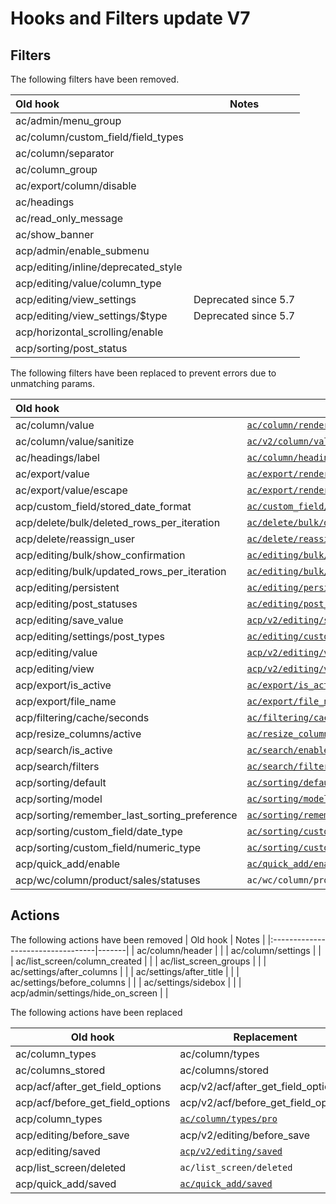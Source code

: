 # Hooks and Filters update V7

## Filters

The following filters have been removed.

| Old hook                            | Notes                |
|:------------------------------------|----------------------|
| ac/admin/menu_group                 |                      |
| ac/column/custom_field/field_types  |                      |
| ac/column/separator                 |                      |
| ac/column_group                     |                      |
| ac/export/column/disable            |                      |    
| ac/headings                         |                      |
| ac/read_only_message                |                      |
| ac/show_banner                      |                      |
| acp/admin/enable_submenu            |                      |
| acp/editing/inline/deprecated_style |                      |
| acp/editing/value/column_type       |                      |
| acp/editing/view_settings           | Deprecated since 5.7 |
| acp/editing/view_settings/$type     | Deprecated since 5.7 |
| acp/horizontal_scrolling/enable     |                      |
| acp/sorting/post_status             |                      |

The following filters have been replaced to prevent errors due to unmatching params.

| Old hook                                     | Replacement                                                                                        |
|:---------------------------------------------|----------------------------------------------------------------------------------------------------|
| ac/column/value                              | [`ac/column/render`](./ac-column-render.php)                                                       |
| ac/column/value/sanitize                     | [`ac/v2/column/value/sanitize`](./ac-column-render-sanitize.php)                                   |
| ac/headings/label                            | [`ac/column/heading/label`](./ac-column-heading-label.php)                                         |
| ac/export/value                              | [`ac/export/render`](./ac-export-render.php)                                                       |
| ac/export/value/escape                       | [`ac/export/render/escape`](./ac-export-render-escape.php)                                         |
| acp/custom_field/stored_date_format          | [`ac/custom_field/stored_date_format`](ac-custom-field-stored_date_format.php)                     |
| acp/delete/bulk/deleted_rows_per_iteration   | [`ac/delete/bulk/deleted_rows_per_iteration`](ac-delete-bulk-deleted_rows_per_iteration.php)       |
| acp/delete/reassign_user                     | [`ac/delete/reassign_user`](ac-delete-reassign_user.php)                                           |
| acp/editing/bulk/show_confirmation           | [`ac/editing/bulk/show_confirmation`](ac-editing-bulk-show_confirmation.php)                       |
| acp/editing/bulk/updated_rows_per_iteration  | [`ac/editing/bulk/updated_rows_per_iteration`](ac-editing-bulk-updated_rows_per_iteration.php)     |
| acp/editing/persistent                       | [`ac/editing/persistent`](ac-editing-persistent.php)                                               |
| acp/editing/post_statuses                    | [`ac/editing/post_statuses`](ac-editing-post_statuses.php)                                         |
| acp/editing/save_value                       | [`acp/v2/editing/save_value`](ac-editing-save_value.php)                                           |
| acp/editing/settings/post_types              | [`ac/editing/custom_field/post_types`](./ac-editing-custom-field-post_types.php)                   |
| acp/editing/value                            | [`acp/v2/editing/value`](ac-editing-value.php)                                                     |
| acp/editing/view                             | [`acp/v2/editing/view`](ac-editing-view.php)                                                       |
| acp/export/is_active                         | [`ac/export/is_active`](./ac-export-is_active.php)                                                 |
| acp/export/file_name                         | [`ac/export/file_name`](./ac-export-filename.php)                                                  |
| acp/filtering/cache/seconds                    | [`ac/filtering/cache/seconds`](./ac-filtering-cache-seconds.php)              |
| acp/resize_columns/active                    | [`ac/resize_columns/active`](./ac-resize_columns-active.php)                                       |
| acp/search/is_active                         | [`ac/search/enable`](./ac-search-enable.php)                                                       |
| acp/search/filters                           | [`ac/search/filters`](./ac-search-filters.php)                                                     |
| acp/sorting/default                          | [`ac/sorting/default`](./ac-sorting-default.php)                                                   |
| acp/sorting/model                            | [`ac/sorting/model`](./ac-sorting-model.php)                                                       |
| acp/sorting/remember_last_sorting_preference | [`ac/sorting/remember_last_sorting_preference`](./ac-sorting-remember_last_sorting_preference.php) |
| acp/sorting/custom_field/date_type           | [`ac/sorting/custom_field/date_type`](./ac-sorting-custom_field-date_type.php)                     |
| acp/sorting/custom_field/numeric_type        | [`ac/sorting/custom_field/numeric_type`](./ac-sorting-custom_field-numeric_type.php)               |
| acp/quick_add/enable                         | [`ac/quick_add/enable`](./ac-quick_add-enable.php)                                                 |
| acp/wc/column/product/sales/statuses         | `ac/wc/column/product/sales/statuses`                                                              |

## Actions ##

The following actions have been removed
| Old hook | Notes |
|:----------------------------------|-------|
| ac/column/header | |
| ac/column/settings | |
| ac/list_screen/column_created | |
| ac/list_screen_groups | |
| ac/settings/after_columns | |
| ac/settings/after_title | |
| ac/settings/before_columns | |
| ac/settings/sidebox | |
| acp/admin/settings/hide_on_screen | |

The following actions have been replaced

| Old hook                         | Replacement                                        |
|----------------------------------|----------------------------------------------------|
| ac/column_types                  | ac/column/types                                    |
| ac/columns_stored                | ac/columns/stored                                  |
| acp/acf/after_get_field_options  | acp/v2/acf/after_get_field_options                 |
| acp/acf/before_get_field_options | acp/v2/acf/before_get_field_options                |
| acp/column_types                 | [`ac/column/types/pro`](./ac-column-types-pro.php) |
| acp/editing/before_save          | acp/v2/editing/before_save                         |
| acp/editing/saved                | [`acp/v2/editing/saved`](./ac-editing-saved.php)   |
| acp/list_screen/deleted          | `ac/list_screen/deleted`                           |
| acp/quick_add/saved              | [`ac/quick_add/saved`](./ac-quick_add-saved.php)   |